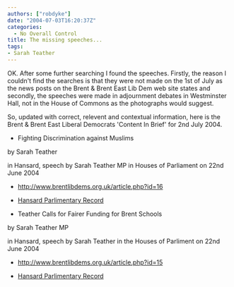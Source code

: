 ```yaml
---
authors: ["robdyke"]
date: "2004-07-03T16:20:37Z"
categories:
  - No Overall Control
title: The missing speeches...
tags:
- Sarah Teather
---
```

OK. After some further searching I found the speeches. Firstly, the reason I couldn't find the searches is that they were not made on the 1st of July as the news posts on the Brent & Brent East Lib Dem web site states and secondly, the speeches were made in adjournment debates in Westminster Hall, not in the House of Commons as the photographs would suggest.

So, updated with correct, relevent and contextual information, here is the Brent & Brent East Liberal Democrats 'Content In Brief' for 2nd July 2004.

* Fighting Discrimination against Muslims
     
by Sarah Teather
     
in Hansard, speech by Sarah Teather MP in Houses of Parliament on 22nd June 2004
      
- http://www.brentlibdems.org.uk/article.php?id=16
      
- [Hansard Parlimentary Record](http://www.publications.parliament.uk/cgi-bin/ukparl_hl?DB=ukparl&STEMMER=en&WORDS=J0teather+&COLOUR=Red&STYLE=s&URL=/pa/cm200304/cmhansrd/cm040622/halltext/40622h01.htm#40622h01_spnew9)

* Teather Calls for Fairer Funding for Brent Schools
     
by Sarah Teather MP
     
in Hansard, speech by Sarah Teather in the Houses of Parliment on 22nd June 2004
      
- http://www.brentlibdems.org.uk/article.php?id=15
      
- [Hansard Parlimentary Record](http://www.publications.parliament.uk/cgi-bin/ukparl_hl?DB=ukparl&STEMMER=en&WORDS=J0teather+&COLOUR=Red&STYLE=s&URL=/pa/cm200304/cmhansrd/cm040622/halltext/40622h04.htm#40622h04_spnew0)